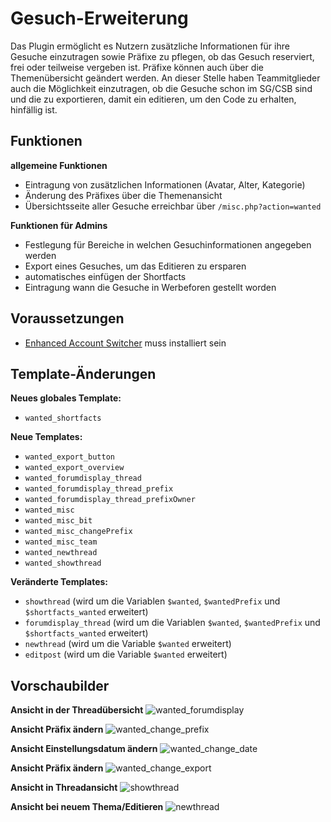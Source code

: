 # Gesuch-Erweiterung
Das Plugin ermöglicht es Nutzern zusätzliche Informationen für ihre Gesuche einzutragen sowie Präfixe zu pflegen, ob das Gesuch reserviert, frei oder teilweise vergeben ist. Präfixe können auch über die Themenübersicht geändert werden. An dieser Stelle haben Teammitglieder auch die Möglichkeit einzutragen, ob die Gesuche schon im SG/CSB sind und die zu exportieren, damit ein editieren, um den Code zu erhalten, hinfällig ist.

## Funktionen
__allgemeine Funktionen__
* Eintragung von zusätzlichen Informationen (Avatar, Alter, Kategorie)
* Änderung des Präfixes über die Themenansicht
* Übersichtsseite aller Gesuche erreichbar über `/misc.php?action=wanted`

__Funktionen für Admins__
* Festlegung für Bereiche in welchen Gesuchinformationen angegeben werden
* Export eines Gesuches, um das Editieren zu ersparen
* automatisches einfügen der Shortfacts
* Eintragung wann die Gesuche in Werbeforen gestellt worden

## Voraussetzungen
* [Enhanced Account Switcher](http://doylecc.altervista.org/bb/downloads.php?dlid=26&cat=2) muss installiert sein 

## Template-Änderungen
__Neues globales Template:__
* `wanted_shortfacts`

__Neue Templates:__
* `wanted_export_button`
* `wanted_export_overview`
* `wanted_forumdisplay_thread`
* `wanted_forumdisplay_thread_prefix`
* `wanted_forumdisplay_thread_prefixOwner`
* `wanted_misc`
* `wanted_misc_bit`
* `wanted_misc_changePrefix`
* `wanted_misc_team`
* `wanted_newthread`
* `wanted_showthread`

__Veränderte Templates:__
* `showthread` (wird um die Variablen `$wanted`, `$wantedPrefix` und `$shortfacts_wanted` erweitert)
* `forumdisplay_thread` (wird um die Variablen `$wanted`, `$wantedPrefix` und `$shortfacts_wanted` erweitert)
* `newthread` (wird um die Variable `$wanted` erweitert)
* `editpost` (wird um die Variable `$wanted` erweitert)

## Vorschaubilder
__Ansicht in der Threadübersicht__
![wanted_forumdisplay](https://aheartforspinach.de/upload/plugins/wanted_forumdisplay.png)

__Ansicht Präfix ändern__
![wanted_change_prefix](https://aheartforspinach.de/upload/plugins/wanted_changestat.png)

__Ansicht Einstellungsdatum ändern__
![wanted_change_date](https://aheartforspinach.de/upload/plugins/wanted_changedate.png)

__Ansicht Präfix ändern__
![wanted_change_export](https://aheartforspinach.de/upload/plugins/wanted_export.png)

__Ansicht in Threadansicht__
![showthread](https://aheartforspinach.de/upload/plugins/wanted_showthread.png)

__Ansicht bei neuem Thema/Editieren__
![newthread](https://aheartforspinach.de/upload/plugins/wanted_newthread.png)
